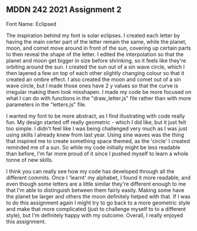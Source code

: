 ## MDDN 242 2021 Assignment 2

Font Name: Eclipsed

The inspiration behind my font is solar eclipses. I created each letter by having the main certer part of the letter remain the same, while the planet, moon, and comet move around in front of the sun, covering up certain parts to then reveal the shape of the letter. I edited the interpolation so that the planet and moon get bigger in size before shrinking, so it feels like they're orbiting around the sun. I created the sun out of a sin wave circle, which I then layered a few on top of each other slightly changing colour so that it created an ombre effect. I also created the moon and comet out of a sin wave circle, but I made those ones have 2 y values so that the curve is irregular making them look misshapen. I made my code be more focused on what I can do with functions in the "draw_letter.js" file rather than with more parameters in the "letters.js" file.

I wanted my font to be more abstract, as I find illustrating with code really fun. My design started off really geometric - which I did like, but it just felt too simple. I didn't feel like I was being challenged very much as I was just using skills I already knew from last year. Using sine waves was the thing that inspired me to create something space themed, as the 'circle' I created reminded me of a sun. So while my code initially might be less readable than before, I'm far more proud of it since I pushed myself to learn a whole tonne of new skills. 

I think you can really see how my code has developed through all the different commits. Once I 'learnt' my alphabet, I found it more readable, and even though some letters are a little similar they're different enough to me that I'm able to distinguish between them fairly easily. Making some have the planet be larger and others the moon definitely helped with that. If I was to do this assignment again I might try to go back to a more geometric style and make that more complicated (just to challenge myself to to a different style), but I'm definitely happy with my outcome. Overall, I really enjoyed this assignment.


